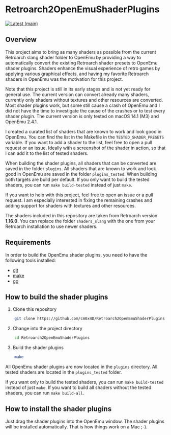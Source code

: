 # Retroarch2OpenEmuShaderPlugins

[![Latest (main)](https://github.com/cm0x4D/Retroarch2OpenEmuShaderPlugins/actions/workflows/latest.yml/badge.svg?branch=main)](https://github.com/cm0x4D/Retroarch2OpenEmuShaderPlugins/actions/workflows/latest.yml)

## Overview

This project aims to bring as many shaders as possible from the current Retroarch slang shader folder to OpenEmu by 
providing a way to automatically convert the existing Retroarch shader presets to OpenEmu shader plugins. Shaders 
enhance the visual experience of retro games by applying various graphical effects, and having my favorite Retroarch 
shaders in OpenEmu was the motivation for this project.

Note that this project is still in its early stages and is not yet ready for general use. The current version can 
convert already many shaders, currently only shaders without textures and other resources are converted. Most shader
plugins work, but some still cause a crash of OpenEmu and I did not have the time to investigate the cause of the
crashes or to test every shader plugin. The current version is only tested on macOS 14.1 (M3) and OpenEmu 2.4.1.

I created a curated list of shaders that are known to work and look good in OpenEmu. You can find the list in the
Makefile in the `TESTED_SHADER_PRESETS` variable. If you want to add a shader to the list, feel free to open a pull
request or an issue. Ideally with a screenshot of the shader in action, so that I can add it to the list of tested 
shaders.

When building the shader plugins, all shaders that can be converted are saved in the folder `plugins`. All shaders that
are known to work and look good in OpenEmu are saved in the folder `plugins_tested`. When building both targets are 
build per default. If you only want to build the tested shaders, you can run `make build-tested` instead of just `make`.

If you want to help with this project, feel free to open an issue or a pull request. I am especially interested in
fixing the remaining crashes and adding support for shaders with textures and other resources.

The shaders included in this repository are taken from Retroarch version **1.16.0**. You can replace the folder 
`shaders_slang` with the one from your Retroarch installation to use newer shaders.

## Requirements

In order to build the OpenEmu shader plugins, you need to have the following tools installed:

- [git](https://git-scm.com/)
- [make](https://www.gnu.org/software/make/)
- [go](https://golang.org/)

## How to build the shader plugins

1. Clone this repository

```bash
    git clone https://github.com/cm0x4D/Retroarch2OpenEmuShaderPlugins.git
```
2. Change into the project directory

```bash
    cd Retroarch2OpenEmuShaderPlugins
```

3. Build the shader plugins

```bash
    make
```

All OpenEmu shader plugins are now located in the `plugins` directory. All tested shaders are located in the 
`plugins_tested` folder.

If you want only to build the tested shaders, you can run `make build-tested` instead of just `make`. If you want to 
build all shaders without the tested shaders, you can run `make build-all`.

## How to install the shader plugins

Just drag the shader plugins into the OpenEmu window. The shader plugins will be installed automatically. That is how 
things work on a Mac ;-).